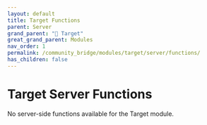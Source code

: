 ```yaml
---
layout: default
title: Target Functions
parent: Server
grand_parent: "🎯 Target"
great_grand_parent: Modules
nav_order: 1
permalink: /community_bridge/modules/target/server/functions/
has_children: false
---
```


# Target Server Functions
No server-side functions available for the Target module.
